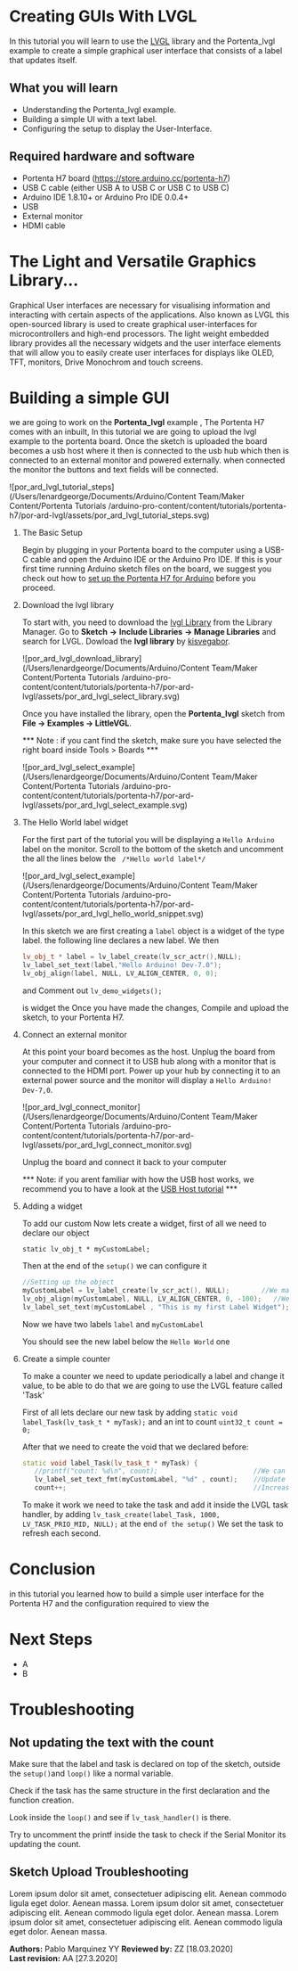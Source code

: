 # Creating GUIs With LVGL  
In this tutorial you will learn to use the [LVGL](https://lvgl.io/) library and the Portenta_lvgl example to create a simple graphical user interface that consists of a label that updates itself.

## What you will learn
-   Understanding the Portenta_lvgl example.
-   Building a simple UI with a text label. 
-   Configuring the setup to display the User-Interface. 

## Required hardware and software
-   Portenta H7 board (<https://store.arduino.cc/portenta-h7>)
-   USB C cable (either USB A to USB C or USB C to USB C)
-   Arduino IDE 1.8.10+  or Arduino Pro IDE 0.0.4+ 
-   USB 
-   External monitor 
-   HDMI cable 

# The Light and Versatile Graphics Library...

Graphical User interfaces are necessary for visualising information and interacting with certain aspects of the applications. Also known as LVGL this open-sourced library is used to create graphical user-interfaces for microcontrollers and high-end processors. The light weight embedded library provides all the necessary widgets and the user interface elements that will allow you to easily  create user interfaces for displays like OLED, TFT, monitors, Drive Monochrom and touch screens.

# Building a simple GUI 

we are going to work on the **Portenta_lvgl** example , The Portenta H7 comes with an inbuilt,  In this tutorial we are going to upload the lvgl example to the portenta board. Once the sketch is uploaded the board becomes a usb host where it then is connected to the usb hub which then is connected to an external monitor and powered externally. when connected the monitor the buttons and text fields will be connected. 

![por_ard_lvgl_tutorial_steps](/Users/lenardgeorge/Documents/Arduino/Content Team/Maker Content/Portenta Tutorials /arduino-pro-content/content/tutorials/portenta-h7/por-ard-lvgl/assets/por_ard_lvgl_tutorial_steps.svg)

1. The Basic Setup

   Begin by plugging in your Portenta board to the computer using a USB-C cable and open the Arduino IDE or the Arduino Pro IDE. If this is your first time running Arduino sketch files on the board, we suggest you check out how to [set up the Portenta H7 for Arduino](https://github.com/bcmi-labs/arduino-pro-content/blob/master/content/tutorials/portenta-h7/por-ard-usb/por-ard-gs) before you proceed.

2. Download the lvgl library

   To start with, you need to download the [lvgl Library](https://github.com/lvgl/lvgl) from the Library Manager. Go to **Sketch** **->** **Include Libraries** **-> Manage Libraries** and search for LVGL. Dowload the **lvgl library** by [kisvegabor](https://github.com/kisvegabor).  
   
   ![por_ard_lvgl_download_library](/Users/lenardgeorge/Documents/Arduino/Content Team/Maker Content/Portenta Tutorials /arduino-pro-content/content/tutorials/portenta-h7/por-ard-lvgl/assets/por_ard_lvgl_select_library.svg)
   
   
   Once you have installed the library, open the **Portenta_lvgl** sketch from **File -> Examples -> LittleVGL**.
   
   *** Note : if you cant find the sketch, make sure you have selected the right board inside Tools > Boards ***
   
   ![por_ard_lvgl_select_example](/Users/lenardgeorge/Documents/Arduino/Content Team/Maker Content/Portenta Tutorials /arduino-pro-content/content/tutorials/portenta-h7/por-ard-lvgl/assets/por_ard_lvgl_select_example.svg)
   
   
   
3. The Hello World label widget 

   For the first part of the tutorial you will be displaying a `Hello Arduino` label on the monitor.  Scroll to the bottom of the sketch and uncomment the all the lines below the ` /*Hello world label*/` 

   ![por_ard_lvgl_select_example](/Users/lenardgeorge/Documents/Arduino/Content Team/Maker Content/Portenta Tutorials /arduino-pro-content/content/tutorials/portenta-h7/por-ard-lvgl/assets/por_ard_lvgl_hello_world_snippet.svg) 

   

   In this sketch we are first creating a `label` object is a widget of the type label. the following line declares a new label.  We then 

   ```cpp
   lv_obj_t * label = lv_label_create(lv_scr_actr(),NULL); 
   lv_label_set_text(label,"Hello Arduino! Dev-7.0");
   lv_obj_align(label, NULL, LV_ALIGN_CENTER, 0, 0);
   ```

   and Comment out  `lv_demo_widgets();`

   is widget the Once you have made the changes, Compile and upload the sketch, to your Portenta H7.  

    

4. Connect an external monitor

   At this point your board becomes as the host. Unplug the board from your computer and connect it to USB hub along with a monitor that is connected to the HDMI port. Power up your hub by connecting it to an external power source and the monitor will display a `Hello Arduino! Dev-7,0`. 

   ![por_ard_lvgl_connect_monitor](/Users/lenardgeorge/Documents/Arduino/Content Team/Maker Content/Portenta Tutorials /arduino-pro-content/content/tutorials/portenta-h7/por-ard-lvgl/assets/por_ard_lvgl_connect_monitor.svg)


   Unplug the board and connect it back to your computer 

   *** Note: if you arent familiar with how the USB host works, we recommend you to have a look at the [USB Host tutorial](https://www.arduino.cc/pro/tutorials/portenta-h7/por-ard-usb ) ***

4. Adding a widget 

   To add our custom Now lets create a widget, first of all we need to declare our object

   `static lv_obj_t * myCustomLabel;`

   Then at the end of the `setup()` we can configure it

   ```cpp
   //Setting up the object
   myCustomLabel = lv_label_create(lv_scr_act(), NULL);        //We make the object be a label widget
   lv_obj_align(myCustomLabel, NULL, LV_ALIGN_CENTER, 0, -100);   //We move it to the center of the screen below the 'Hello world' and align centered
   lv_label_set_text(myCustomLabel , "This is my first Label Widget");          //We set the default text
   ```

   Now we have two labels `label` and `myCustomLabel`

   You should see the new label below the `Hello World` one

5. Create a simple counter

   To make a counter we need to update periodically a label and change it value, to be able to do that we are going to use the LVGL feature called 'Task'

   First of all lets declare our new task by adding `static void label_Task(lv_task_t * myTask);` and an int to count `uint32_t count = 0;`

   After that we need to create the void that we declared before:

   ```cpp
   static void label_Task(lv_task_t * myTask) {
      //printf("count: %d\n", count);                        //We can see in the Serial monitor the count
      lv_label_set_text_fmt(myCustomLabel, "%d" , count);    //Update the text from the label
      count++;                                               //Increase the count number
   ```

   To make it work we need to take the task and add it inside the LVGL task handler, by adding `lv_task_create(label_Task, 1000, LV_TASK_PRIO_MID, NULL);` at the end `of the setup()`
   We set the task to refresh each second.

# Conclusion

in this tutorial you learned how to build a simple user interface for the Portenta H7 and the configuration required to view the 

# Next Steps
-   A
-   B

# Troubleshooting
## Not updating the text with the count
Make sure that the label and task is declared on top of the sketch, outside the `setup()`and `loop()` like a normal variable.

Check if the task has the same structure in the first declaration and the function creation.

Look inside the `loop()` and see if `lv_task_handler()` is there.

Try to uncomment the printf inside the task to check if the Serial Monitor its updating the count.


## Sketch Upload Troubleshooting
Lorem ipsum dolor sit amet, consectetuer adipiscing elit. Aenean commodo ligula eget dolor. Aenean massa. Lorem ipsum dolor sit amet, consectetuer adipiscing elit. Aenean commodo ligula eget dolor. Aenean massa. Lorem ipsum dolor sit amet, consectetuer adipiscing elit. Aenean commodo ligula eget dolor. Aenean massa. 

**Authors:** Pablo Marquinez YY
**Reviewed by:** ZZ [18.03.2020]  
**Last revision:** AA [27.3.2020]
